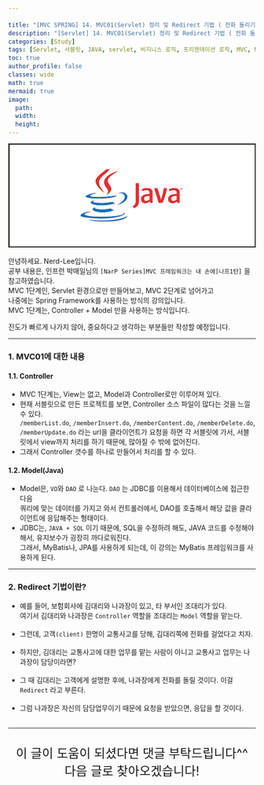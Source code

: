 ```yaml
---

title: "[MVC SPRING] 14. MVC01(Servlet) 정리 및 Redirect 기법 ( 전화 돌리기 )"
description: "[Servlet] 14. MVC01(Servlet) 정리 및 Redirect 기법 ( 전화 돌리기 )"
categories: [Study]
tags: [Servlet, 서블릿, JAVA, servlet, 비지니스 로직, 프리젠테이션 로직, MVC, MVC1단계, Redirect, redirect]
toc: true
author_profile: false
classes: wide
math: true
mermaid: true
image:
  path: 
  width: 
  height:
---
```


![](/assets/img/etc/java.jpg)

안녕하세요. Nerd-Lee입니다.<br>
공부 내용은, 인프런 박매일님의
`[NarP Series]MVC 프레임워크는 내 손에[나프1탄]` 을 참고하였습니다.<br>
MVC 1단계인, Servlet 환경으로만 만들어보고, MVC 2단계로 넘어가고<br>
나중에는 Spring Framework를 사용하는 방식의 강의입니다.<br>
MVC 1단계는, Controller + Model 만을 사용하는 방식입니다.

진도가 빠르게 나가지 않아, 중요하다고 생각하는 부분들만 작성할 예정입니다.

---

### 1. MVC01에 대한 내용

#### 1.1. Controller
- MVC 1단계는, View는 없고, Model과 Controller로만 이루어져 있다.<br>
- 현재 서블릿으로 만든 프로젝트를 보면, Controller 소스 파일이 많다는 것을 느낄 수 있다.<br>
`/memberList.do`, `/memberInsert.do`, `/memberContent.do`, `/memberDelete.do`, `/memberUpdate.do` 라는 url을 클라이언트가 요청을 하면
각 서블릿에 가서, 서블릿에서 view까지 처리를 하기 때문에, 많아질 수 밖에 없어진다.<br>
- 그래서 Controller 갯수를 하나로 만들어서 처리를 할 수 있다.

#### 1.2. Model(Java)
- Model은, `VO`와 `DAO` 로 나눈다. `DAO` 는 JDBC를 이용해서 데이터베이스에 접근한 다음<br>
쿼리에 맞는 데이터를 가지고 와서 컨트롤러에서, DAO를 호출해서 해당 값을 클라이언트에 응답해주는 형태이다.
- JDBC는, `JAVA + SQL` 이기 때문에, SQL을 수정하려 해도, JAVA 코드를 수정해야 해서, 유지보수가 굉장히 까다로워진다.<br>
그래서, MyBatis나, JPA를 사용하게 되는데, 이 강의는 MyBatis 프레임워크를 사용하게 된다.

---

### 2. Redirect 기법이란?

- 예를 들어, 보험회사에 김대리와 나과장이 있고, 타 부서인 조대리가 있다.<br>
여기서 김대리와 나과장은 `Controller` 역할을 조대리는 `Model` 역할을 맡는다.<br><br>
- 그런데, 고객`(client)` 한명이 교통사고를 당해, 김대리쪽에 전화를 걸었다고 치자.<br><br>
- 하지만, 김대리는 교통사고에 대한 업무를 맡는 사람이 아니고 교통사고 업무는 나과장이 담당이라면?<br><br>
- 그 때 김대리는 고객에게 설명한 후에, 나과장에게 전화를 돌릴 것이다. 이걸 `Redirect` 라고 부른다.<br><br>
- 그럼 나과장은 자신의 담당업무이기 때문에 요청을 받았으면, 응답을 할 것이다.<br><br>

---

<br>

<div style="font-size:25px; text-align:center">
이 글이 도움이 되셨다면 댓글 부탁드립니다^^<br>
다음 글로 찾아오겠습니다!

</div>
